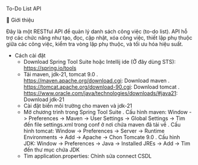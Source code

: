To-Do List API

📌 Giới thiệu

Đây là một RESTful API để quản lý danh sách công việc (to-do list). API hỗ trợ các chức năng như tạo, đọc, cập nhật, xóa công việc, thiết lập phụ thuộc giữa các công việc, kiểm tra vòng lặp phụ thuộc, và tối ưu hóa hiệu suất.

- Cách cài đặt
  + Download Spring Tool Suite hoặc Intellij ide (Ở đây dùng STS): https://spring.io/tools
  + Tải maven, jdk-21, tomcat 9.0
    . https://maven.apache.org/download.cgi: Download maven
    . https://tomcat.apache.org/download-90.cgi: Download tomcat
    . https://www.oracle.com/java/technologies/downloads/#java21: Download jdk-21
  + Cài đặt biến môi trường cho maven và jdk-21
  + Mở chương trình trong Spring Tool Suite
    . Cấu hình maven: Window -> Preferences -> Maven -> User Settings -> Global Settings -> Tìm đến file settings.xml trong conf ở nơi chứa maven đã tải về
    . Cấu hình tomcat:  Window -> Preferences -> Server -> Runtime Environments -> Add -> Apache -> Chon Tomcate 9.0
    . Cấu hình JDK:  Window -> Preferences ->  Java -> Installed JREs -> Add -> Tìm đến thư mục chứa JDK
  + Tìm application.properties: Chỉnh sửa connect CSDL
